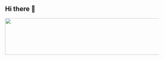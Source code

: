 ## Hi there 👋


<a href="https://www.gitanimals.org/en_US?utm_medium=image&utm_source=sunyoung-1206&utm_content=line">
  <img
    src="https://render.gitanimals.org/lines/sunyoung-1206"
    width="900"
    height="120"
  />
</a>
  
<!--
**sunyoung-1206/sunyoung-1206** is a ✨ _special_ ✨ repository because its `README.md` (this file) appears on your GitHub profile.

Here are some ideas to get you started:

- 🔭 I’m currently working on ...
- 🌱 I’m currently learning ...
- 👯 I’m looking to collaborate on ...
- 🤔 I’m looking for help with ...
- 💬 Ask me about ...
- 📫 How to reach me: ...
- 😄 Pronouns: ...
- ⚡ Fun fact: ...
-->
